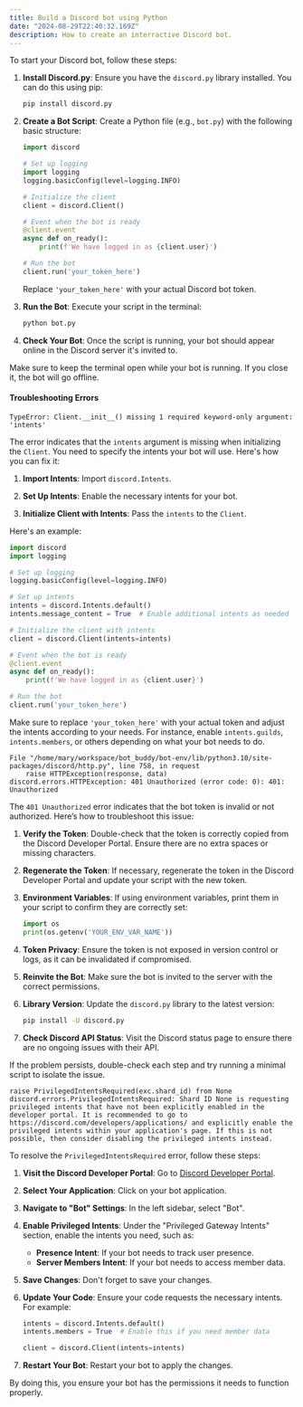 ```yaml
---
title: Build a Discord bot using Python
date: "2024-08-29T22:40:32.169Z"
description: How to create an interractive Discord bot.
---
```



To start your Discord bot, follow these steps:

1. **Install Discord.py**: Ensure you have the `discord.py` library installed. You can do this using pip:

   ```bash
   pip install discord.py
   ```

2. **Create a Bot Script**: Create a Python file (e.g., `bot.py`) with the following basic structure:

   ```python
   import discord

   # Set up logging
   import logging
   logging.basicConfig(level=logging.INFO)

   # Initialize the client
   client = discord.Client()

   # Event when the bot is ready
   @client.event
   async def on_ready():
       print(f'We have logged in as {client.user}')

   # Run the bot
   client.run('your_token_here')
   ```

   Replace `'your_token_here'` with your actual Discord bot token.

3. **Run the Bot**: Execute your script in the terminal:

   ```bash
   python bot.py
   ```

4. **Check Your Bot**: Once the script is running, your bot should appear online in the Discord server it's invited to.

Make sure to keep the terminal open while your bot is running. If you close it, the bot will go offline.

#### Troubleshooting Errors

```
TypeError: Client.__init__() missing 1 required keyword-only argument: 'intents'
```
The error indicates that the `intents` argument is missing when initializing the `Client`. You need to specify the intents your bot will use. Here's how you can fix it:

1. **Import Intents**: Import `discord.Intents`.

2. **Set Up Intents**: Enable the necessary intents for your bot.

3. **Initialize Client with Intents**: Pass the `intents` to the `Client`.

Here's an example:

```python
import discord
import logging

# Set up logging
logging.basicConfig(level=logging.INFO)

# Set up intents
intents = discord.Intents.default()
intents.message_content = True  # Enable additional intents as needed

# Initialize the client with intents
client = discord.Client(intents=intents)

# Event when the bot is ready
@client.event
async def on_ready():
    print(f'We have logged in as {client.user}')

# Run the bot
client.run('your_token_here')
```

Make sure to replace `'your_token_here'` with your actual token and adjust the intents according to your needs. For instance, enable `intents.guilds`, `intents.members`, or others depending on what your bot needs to do.

```
File "/home/mary/workspace/bot_buddy/bot-env/lib/python3.10/site-packages/discord/http.py", line 758, in request
    raise HTTPException(response, data)
discord.errors.HTTPException: 401 Unauthorized (error code: 0): 401: Unauthorized
```
The `401 Unauthorized` error indicates that the bot token is invalid or not authorized. Here’s how to troubleshoot this issue:

1. **Verify the Token**: Double-check that the token is correctly copied from the Discord Developer Portal. Ensure there are no extra spaces or missing characters.

2. **Regenerate the Token**: If necessary, regenerate the token in the Discord Developer Portal and update your script with the new token.

3. **Environment Variables**: If using environment variables, print them in your script to confirm they are correctly set:

   ```python
   import os
   print(os.getenv('YOUR_ENV_VAR_NAME'))
   ```

4. **Token Privacy**: Ensure the token is not exposed in version control or logs, as it can be invalidated if compromised.

5. **Reinvite the Bot**: Make sure the bot is invited to the server with the correct permissions.

6. **Library Version**: Update the `discord.py` library to the latest version:

   ```bash
   pip install -U discord.py
   ```

7. **Check Discord API Status**: Visit the Discord status page to ensure there are no ongoing issues with their API.

If the problem persists, double-check each step and try running a minimal script to isolate the issue.


```
raise PrivilegedIntentsRequired(exc.shard_id) from None
discord.errors.PrivilegedIntentsRequired: Shard ID None is requesting privileged intents that have not been explicitly enabled in the developer portal. It is recommended to go to https://discord.com/developers/applications/ and explicitly enable the privileged intents within your application's page. If this is not possible, then consider disabling the privileged intents instead.
```
To resolve the `PrivilegedIntentsRequired` error, follow these steps:

1. **Visit the Discord Developer Portal**: Go to [Discord Developer Portal](https://discord.com/developers/applications/).

2. **Select Your Application**: Click on your bot application.

3. **Navigate to "Bot" Settings**: In the left sidebar, select "Bot".

4. **Enable Privileged Intents**: Under the "Privileged Gateway Intents" section, enable the intents you need, such as:
   - **Presence Intent**: If your bot needs to track user presence.
   - **Server Members Intent**: If your bot needs to access member data.

5. **Save Changes**: Don't forget to save your changes.

6. **Update Your Code**: Ensure your code requests the necessary intents. For example:

   ```python
   intents = discord.Intents.default()
   intents.members = True  # Enable this if you need member data

   client = discord.Client(intents=intents)
   ```

7. **Restart Your Bot**: Restart your bot to apply the changes.

By doing this, you ensure your bot has the permissions it needs to function properly.
